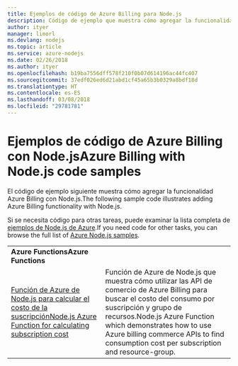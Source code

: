 ```yaml
---
title: Ejemplos de código de Azure Billing para Node.js
description: Código de ejemplo que muestra cómo agregar la funcionalidad Azure Billing con Node.js.
author: ityer
manager: limorl
ms.devlang: nodejs
ms.topic: article
ms.service: azure-nodejs
ms.date: 02/26/2018
ms.author: ityer
ms.openlocfilehash: b19ba7556dff578f210f0b07d614196ac44fc407
ms.sourcegitcommit: 37edf026ed6d21abd1cf45a65b3b0329a8bdf18d
ms.translationtype: HT
ms.contentlocale: es-ES
ms.lasthandoff: 03/08/2018
ms.locfileid: "29781781"
---
```

# <a name="azure-billing-with-nodejs-code-samples"></a><span data-ttu-id="acfed-103">Ejemplos de código de Azure Billing con Node.js</span><span class="sxs-lookup"><span data-stu-id="acfed-103">Azure Billing with Node.js code samples</span></span>

<span data-ttu-id="acfed-104">El código de ejemplo siguiente muestra cómo agregar la funcionalidad Azure Billing con Node.js.</span><span class="sxs-lookup"><span data-stu-id="acfed-104">The following sample code illustrates adding Azure Billing functionality with Node.js.</span></span>

<span data-ttu-id="acfed-105">Si se necesita código para otras tareas, puede examinar la lista completa de [ejemplos de Node.js de Azure](https://azure.microsoft.com/resources/samples/?term=nodejs).</span><span class="sxs-lookup"><span data-stu-id="acfed-105">If you need code for other tasks, you can browse the full list of [Azure Node.js samples](https://azure.microsoft.com/resources/samples/?term=nodejs).</span></span>

| | |
|---|---|
| <span data-ttu-id="acfed-106">**Azure Functions**</span><span class="sxs-lookup"><span data-stu-id="acfed-106">**Azure Functions**</span></span> ||
| [<span data-ttu-id="acfed-107">Función de Azure de Node.js para calcular el costo de la suscripción</span><span class="sxs-lookup"><span data-stu-id="acfed-107">Node.js Azure Function for calculating subscription cost</span></span>](https://azure.microsoft.com/resources/samples/consumption-cost-node/) | <span data-ttu-id="acfed-108">Función de Azure de Node.js que muestra cómo utilizar las API de comercio de Azure Billing para buscar el costo del consumo por suscripción y grupo de recursos.</span><span class="sxs-lookup"><span data-stu-id="acfed-108">Node.js Azure Function which demonstrates how to use Azure billing commerce APIs to find consumption cost per subscription and resource-group.</span></span> |

